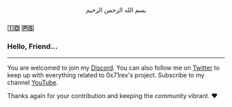 <p align="center">
بسم الله الرحمن الرحيم
</p>

### 🇮🇩 🇵🇸

### Hello, Friend...

-----

You are welcomed to join my [Discord](https://discord.gg/QeGV2eexJA). You can also follow me on [Twitter](https://twitter.com/intent/follow?original_referer=https%3A%2F%2Fgithub.com%2F0x71rex&screen_name=0x71rex) to keep up with everything related to 0x71rex's project. Subscribe to my channel [YouTube](https://www.youtube.com/channel/UCFMPwtRoO4OmlPj2p-O-BUw).

Thanks again for your contribution and keeping the community vibrant. :heart:
